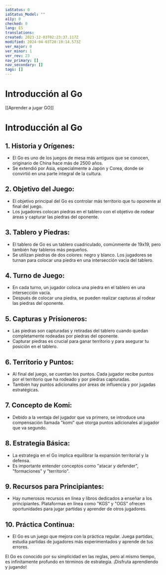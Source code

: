 ```yaml
---
iaStatus: 0
iaStatus_Model: ""
a11y: 0
checked: 0
lang: ES
translations: 
created: 2023-12-03T02:23:37.117Z
modified: 2024-04-03T20:19:14.573Z
ver_major: 0
ver_minor: 1
ver_rev: 23
nav_primary: []
nav_secondary: []
tags: []
---
```

# Introducción al Go

[[Aprender a jugar GO]]

# Introducción al Go

## 1. Historia y Orígenes:

   - El Go es uno de los juegos de mesa más antiguos que se conocen, originario de China hace más de 2500 años.
   - Se extendió por Asia, especialmente a Japón y Corea, donde se convirtió en una parte integral de la cultura.

## 2. Objetivo del Juego:

   - El objetivo principal del Go es controlar más territorio que tu oponente al final del juego.
   - Los jugadores colocan piedras en el tablero con el objetivo de rodear áreas y capturar las piedras del oponente.

## 3. Tablero y Piedras:

   - El tablero de Go es un tablero cuadriculado, comúnmente de 19x19, pero también hay tableros más pequeños.
   - Se utilizan piedras de dos colores: negro y blanco. Los jugadores se turnan para colocar una piedra en una intersección vacía del tablero.

## 4. Turno de Juego:

   - En cada turno, un jugador coloca una piedra en el tablero en una intersección vacía.
   - Después de colocar una piedra, se pueden realizar capturas al rodear las piedras del oponente.

## 5. Capturas y Prisioneros:

   - Las piedras son capturadas y retiradas del tablero cuando quedan completamente rodeadas por piedras del oponente.
   - Capturar piedras es crucial para ganar territorio y para asegurar tu posición en el tablero.

## 6. Territorio y Puntos:

   - Al final del juego, se cuentan los puntos. Cada jugador recibe puntos por el territorio que ha rodeado y por piedras capturadas.
   - También hay puntos adicionales por áreas de influencia y por jugadas estratégicas.

## 7. Concepto de Komi:

   - Debido a la ventaja del jugador que va primero, se introduce una compensación llamada "komi" que otorga puntos adicionales al jugador que va segundo.

## 8. Estrategia Básica:

   - La estrategia en el Go implica equilibrar la expansión territorial y la defensa.
   - Es importante entender conceptos como "atacar y defender", "formaciones" y "territorio".

## 9. Recursos para Principiantes:

   - Hay numerosos recursos en línea y libros dedicados a enseñar a los principiantes. Plataformas en línea como "KGS" y "OGS" ofrecen oportunidades para jugar partidas y aprender de otros jugadores.

## 10. Práctica Continua:

   - El Go es un juego que mejora con la práctica regular. Juega partidas, estudia partidas de jugadores más experimentados y aprende de tus errores.

El Go es conocido por su simplicidad en las reglas, pero al mismo tiempo, es infinitamente profundo en términos de estrategia. ¡Disfruta aprendiendo y jugando!
